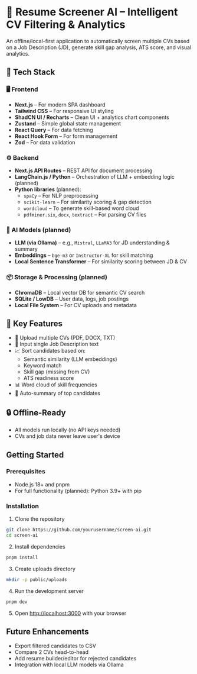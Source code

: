 # 🤖 Resume Screener AI – Intelligent CV Filtering & Analytics

An offline/local-first application to automatically screen multiple CVs based on a Job Description (JD), generate skill gap analysis, ATS score, and visual analytics.

## 🧰 Tech Stack

### 🖥️ Frontend
- **Next.js** – For modern SPA dashboard
- **Tailwind CSS** – For responsive UI styling
- **ShadCN UI / Recharts** – Clean UI + analytics chart components
- **Zustand** – Simple global state management
- **React Query** – For data fetching
- **React Hook Form** – For form management
- **Zod** – For data validation

### ⚙️ Backend
- **Next.js API Routes** – REST API for document processing
- **LangChain.js / Python** – Orchestration of LLM + embedding logic (planned)
- **Python libraries** (planned):
  - `spaCy` – For NLP preprocessing
  - `scikit-learn` – For similarity scoring & gap detection
  - `wordcloud` – To generate skill-based word cloud
  - `pdfminer.six`, `docx`, `textract` – For parsing CV files

### 🧠 AI Models (planned)
- **LLM (via Ollama)** – e.g., `Mistral`, `LLaMA3` for JD understanding & summary
- **Embeddings** – `bge-m3` or `Instructor-XL` for skill matching
- **Local Sentence Transformer** – For similarity scoring between JD & CV

### 📦 Storage & Processing (planned)
- **ChromaDB** – Local vector DB for semantic CV search
- **SQLite / LowDB** – User data, logs, job postings
- **Local File System** – For CV uploads and metadata

## 📂 Key Features

- 📝 Upload multiple CVs (PDF, DOCX, TXT)
- 📌 Input single Job Description text
- 📈 Sort candidates based on:
  - Semantic similarity (LLM embeddings)
  - Keyword match
  - Skill gap (missing from CV)
  - ATS readiness score
- 📊 Word cloud of skill frequencies
- 🧠 Auto-summary of top candidates

## 🔒 Offline-Ready
- All models run locally (no API keys needed)
- CVs and job data never leave user's device

## Getting Started

### Prerequisites

- Node.js 18+ and pnpm
- For full functionality (planned): Python 3.9+ with pip

### Installation

1. Clone the repository
```bash
git clone https://github.com/yourusername/screen-ai.git
cd screen-ai
```

2. Install dependencies
```bash
pnpm install
```

3. Create uploads directory
```bash
mkdir -p public/uploads
```

4. Run the development server
```bash
pnpm dev
```

5. Open [http://localhost:3000](http://localhost:3000) with your browser

## Future Enhancements

- Export filtered candidates to CSV
- Compare 2 CVs head-to-head
- Add resume builder/editor for rejected candidates
- Integration with local LLM models via Ollama
